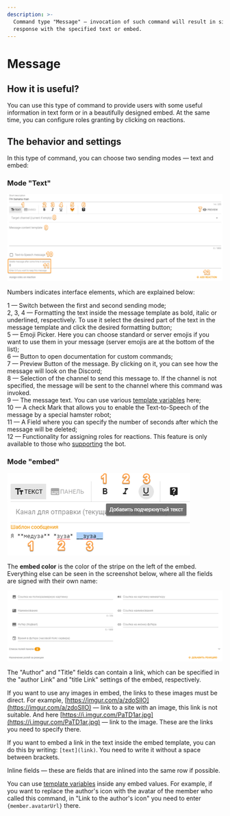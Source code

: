 ```yaml
---
description: >-
  Command type "Message" — invocation of such command will result in simple
  response with the specified text or embed.
---
```


# Message

## How it is useful? <a id="why"></a>

You can use this type of command to provide users with some useful information in text form or in a beautifully designed embed. At the same time, you can configure roles granting by clicking on reactions.

## The behavior and settings <a id="settings"></a>

In this type of command, you can choose two sending modes — text and embed:

### Mode "Text" <a id="text"></a>

![Interface for &quot;text&quot; mode settings](../../.gitbook/assets/oaoaommm-20-03-25-17-08-33.png)

Numbers indicates interface elements, which are explained below:

1 — Switch between the first and second sending mode;   
2, 3, 4 — Formatting the text inside the message template as bold, italic or underlined, respectively. To use it select the desired part of the text in the message template and click the desired formatting button;   
5 — Emoji Picker. Here you can choose standard or server emojis if you want to use them in your message \(server emojis are at the bottom of the list\);   
6 — Button to open documentation for custom commands;   
7 — Preview Button of the message. By clicking on it, you can see how the message will look on the Discord;   
8 — Selection of the channel to send this message to. If the channel is not specified, the message will be sent to the channel where this command was invoked.  
9 — The message text. You can use various [template variables](https://docs.juniper.bot/v/english/features/template-variables) here;   
10 — A check Mark that allows you to enable the Text-to-Speech of the message by a special hamster robot;   
11 — A Field where you can specify the number of seconds after which the message will be deleted;   
12 — Functionality for assigning roles for reactions. This feature is only available to those who [supporting](https://juniper.bot/donate) the bot.

### Mode "embed" <a id="embed"></a>

![Embed settings](../../.gitbook/assets/image%20%287%29.png)

The **embed color** is the color of the stripe on the left of the embed. Everything else can be seen in the screenshot below, where all the fields are signed with their own name:

![Embed fields](../../.gitbook/assets/image%20%289%29.png)

The "Author" and "Title" fields can contain a link, which can be specified in the "author Link" and "title Link" settings of the embed, respectively.

If you want to use any images in embed, the links to these images must be direct. For example, [https://imgur.com/a/zdoSlIO](https://imgur.com/a/zdoSlIO) — link to a site with an image, this link is not suitable. And here [https://i.imgur.com/PaTD1ar.jpg](https://i.imgur.com/PaTD1ar.jpg) — link to the image. These are the links you need to specify there.

If you want to embed a link in the text inside the embed template, you can do this by writing: `[text](link)`. You need to write it without a space between brackets.

Inline fields — these are fields that are inlined into the same row if possible.

You can use [template variables](https://docs.juniper.bot/v/english/features/template-variables) inside any embed values. For example, if you want to replace the author's icon with the avatar of the member who called this command, in "Link to the author's icon" you need to enter `{member.avatarUrl}` there.

